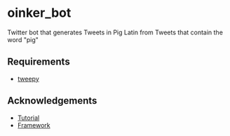 # oinker_bot
Twitter bot that generates Tweets in Pig Latin from Tweets that contain the word "pig"

## Requirements
* [tweepy](https://github.com/tweepy/tweepy)

## Acknowledgements
* [Tutorial](https://medium.com/@molly0x57/how-to-create-a-twitter-bot-924a084c52ad)
* [Framework](https://github.com/molly/twitterbot_framework)
